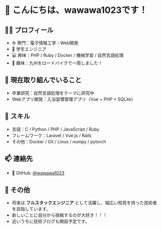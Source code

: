 # 👋 こんにちは、wawawa1023です！

## 🧑‍💻 プロフィール
- ⚙️ 専門：電子情報工学・Web開発
- 🏫 学生エンジニア
- 💻 興味：PHP / Ruby / Docker / 機械学習 / 自然言語処理
- 🚴 趣味：九州をロードバイクで一周しました！

## 🔭 現在取り組んでいること
- 卒業研究：自然言語処理をテーマに研究中
- Webアプリ開発：入浴習慣管理アプリ（Vue + PHP + SQLite）

## 🌱 スキル
- 言語：C / Python / PHP / JavaScript / Ruby
- フレームワーク：Laravel / Vue.js / Rails
- その他：Docker / Git / Linux / numpy / pytorch

## 📫 連絡先
- 🐙 GitHub: [@wawawa1023](https://github.com/wawawa1023)

## 📝 その他
- 将来は **フルスタックエンジニア** として活躍し、幅広い知見を持った技術者を目指しています。
- 新しいことに自分から挑戦するのが大好き！！！
- 近いうちに技術ブログも開設予定です。

